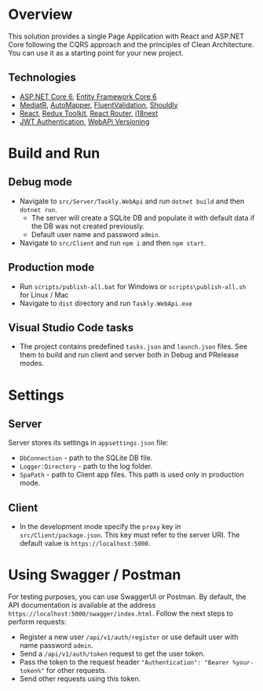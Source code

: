 # Overview
This solution provides a single Page Application with React and ASP.NET Core following the CQRS approach and the principles of Clean Architecture. You can use it as a starting point for your new project.
## Technologies
* [ASP.NET Core 6](https://docs.microsoft.com/en-us/aspnet/core/introduction-to-aspnet-core?view=aspnetcore-6.0), [Entity Framework Core 6](https://docs.microsoft.com/en-us/ef/core/)
* [MediatR](https://github.com/jbogard/MediatR), [AutoMapper](https://automapper.org/), [FluentValidation](https://fluentvalidation.net/), [Shouldly](https://github.com/shouldly/shouldly)
* [React](https://reactjs.org/), [Redux Toolkit](https://redux-toolkit.js.org/), [React Router](https://reactrouter.com/), [i18next](https://react.i18next.com/)
* [JWT Authentication](https://jwt.io/), [WebAPi Versioning](https://www.nuget.org/packages/Microsoft.AspNetCore.Mvc.Versioning/)

# Build and Run
## Debug mode
- Navigate to `src/Server/Taskly.WebApi` and run `dotnet build` and then `dotnet run`.
  - The server will create a SQLite DB and populate it with default data if the DB was not created previously.
  - Default user name and password `admin`.
- Navigate to `src/Client` and run `npm i` and then `npm start`.
 
## Production mode
- Run `scripts/publish-all.bat` for Windows or `scripts\publish-all.sh` for Linux / Mac
- Navigate to `dist` directory and run `Taskly.WebApi.exe`

## Visual Studio Code tasks 
- The project contains predefined `tasks.json` and `launch.json` files. See them to build and run client and server both in Debug and PRelease modes. 

# Settings
## Server
Server stores its settings in `appsettings.json` file:
  - `DbConnection` - path to the SQLite DB file.
  - `Logger:Directory` - path to the log folder.
  - `SpaPath` - path to Client app files. This path is used only in production mode.

## Client
- In the development mode specify the `proxy` key in `src/Client/package.json`. This key must refer to the server URI. The default value is `https://localhost:5000`.

# Using Swagger / Postman
For testing purposes, you can use SwaggerUI or Postman.
By default, the API documentation is available at the address `https://localhost:5000/swagger/index.html`.
Follow the next steps to perform requests:
- Register a new user `/api/v1/auth/register` or use default user with name password `admin`.
- Send a `/api/v1/auth/token` request to get the user token.
- Pass the token to the request header `"Authentication": "Bearer %your-token%"` for other requests.
- Send other requests using this token.
